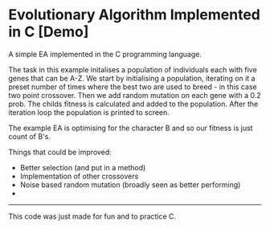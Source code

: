 # Evolutionary Algorithm Implemented in C [Demo]

A simple EA implemented in the C programming language.

The task in this example initalises a population of individuals each with five genes that can be A-Z.
We start by initialising a population, iterating on it a preset number of times where the best two are used to breed - in this case two point crossover. Then we add random mutation on each gene with a 0.2 prob. The childs fitness is calculated and added to the population. After the iteration loop the population is printed to screen.

The example EA is optimising for the character B and so our fitness is just count of B's.

Things that could be improved:

- Better selection (and put in a method)
- Implementation of other crossovers
- Noise based random mutation (broadly seen as better performing)
- 

---
This code was just made for fun and to practice C.